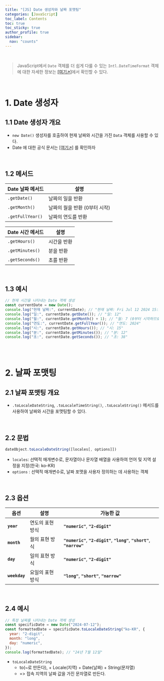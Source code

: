 ```yaml
---
title: "[JS] Date 생성자와 날짜 포맷팅"
categories: [JavaScript]
toc_label: Contents
toc: true
toc_sticky: true
author_profile: true
sidebar:
  nav: "counts"
---
```


<br>

> JavaScript에서 `Date` 객체를 더 쉽게 다룰 수 있는 `Intl.DateTimeFormat` 객체에 대한 자세한 정보는 [[여기↗️]](https://mynamesieun.github.io/javascript/Intl-API%EB%A1%9C-Date-%EA%B0%9D%EC%B2%B4-%EC%89%BD%EA%B2%8C-%EB%8B%A4%EB%A3%A8%EA%B8%B0/)에서 확인할 수 있다.

<br>

# 1. Date 생성자

## 1.1 Date 생성자 개요

- `new Date()` 생성자를 호출하여 현재 날짜와 시간을 가진 `Data` 객체를 사용할 수 있다.
- Date 에 대한 공식 문서는 [[여기↗️]](https://developer.mozilla.org/ko/docs/Web/JavaScript/Reference/Global_Objects/Date) 를 확인하자

<br>

## 1.2 메서드

| Date 날짜 메서드 | 설명                          |
| ---------------- | ----------------------------- |
| `.getDate()`     | 날짜의 일을 반환              |
| `.getMonth()`    | 날짜의 월을 반환 (0부터 시작) |
| `.getFullYear()` | 날짜의 연도를 반환            |

| Date 시간 메서드 | 설명        |
| ---------------- | ----------- |
| `.getHours()`    | 시간을 반환 |
| `.getMinutes()`  | 분을 반환   |
| `.getSeconds()`  | 초를 반환   |

<br>

## 1.3 예시

```js
// 현재 시간을 나타내는 Date 객체 생성
const currentDate = new Date();
console.log("현재 날짜:", currentDate); // "현재 날짜: Fri Jul 12 2024 15:12:38 GMT+0900 (한국 표준시)"
console.log("일:", currentDate.getDate()); // "일: 12"
console.log("월:", currentDate.getMonth() + 1); // "월: 7 (0부터 시작하므로 +1 필요)"
console.log("연도:", currentDate.getFullYear()); // "연도: 2024"
console.log("시:", currentDate.getHours()); // "시: 15"
console.log("분:", currentDate.getMinutes()); // "분: 12"
console.log("초:", currentDate.getSeconds()); // "초: 38"
```

<br><br>

# 2. 날짜 포맷팅

## 2.1 날짜 포맷팅 개요

- `.toLocaleDateString`, `.toLocaleTimeString()`, `.toLocaleString()` 메서드를 사용하여 날짜와 시간을 포맷팅할 수 있다.

<br>

## 2.2 문법

```js
dateObject.toLocaleDateString([locales[, options]])
```

- `locales`: 선택적 매개변수로, 문자열이나 문자열 배열을 사용하여 언어 및 지역 설정을 지정(한국: ko-KR)
- `options` : 선택적 매개변수로, 날짜 포맷을 사용자 정의하는 데 사용하는 객체

<br>

## 2.3 옵션

| 옵션          | 설명             | 가능한 값                                                                     |
| ------------- | ---------------- | ----------------------------------------------------------------------------- |
| **`year`**    | 연도의 표현 방식 | **`"numeric"`**, **`"2-digit"`**                                              |
| **`month`**   | 월의 표현 방식   | **`"numeric"`**, **`"2-digit"`**, **`"long"`**, **`"short"`**, **`"narrow"`** |
| **`day`**     | 일의 표현 방식   | **`"numeric"`**, **`"2-digit"`**                                              |
| **`weekday`** | 요일의 표현 방식 | **`"long"`**, **`"short"`**, **`"narrow"`**                                   |

<br>

## 2.4 예시

```js
// 특정 날짜를 나타내는 Date 객체 생성
const specificDate = new Date("2024-07-12");
const formattedDate = specificDate.toLocaleDateString("ko-KR", {
  year: "2-digit",
  month: "long",
  day: "numeric",
});
console.log(formattedDate); // "24년 7월 12일"
```

- `toLocaleDateString`
  - to(~로 만든다), + Locale(지역) + Date(날짜) + String(문자열)
  - => 접속 지역의 날짜 값을 가진 문자열로 만든다.

<br>
